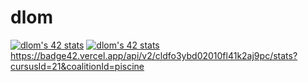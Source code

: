 # dlom
<a href="https://github.com/JaeSeoKim/badge42"><img src="https://badge42.vercel.app/api/v2/cldfo3ybd02010fl41k2aj9pc/stats?cursusId=21&coalitionId=piscine" alt="dlom's 42 stats" /></a>
[![dlom's 42 stats](https://badge42.vercel.app/api/v2/cldfo3ybd02010fl41k2aj9pc/stats?cursusId=21&coalitionId=piscine)](https://github.com/JaeSeoKim/badge42)
https://badge42.vercel.app/api/v2/cldfo3ybd02010fl41k2aj9pc/stats?cursusId=21&coalitionId=piscine

